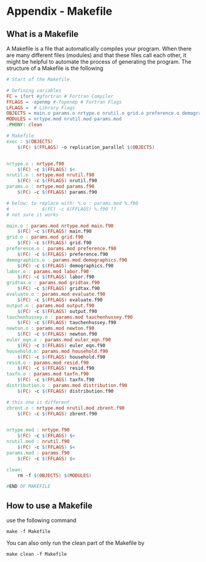 # Appendix - Makefile

## What is a Makefile

A Makefile is a file that automatically compiles your program. When there are many different files \(modules\) and that these files call each other, it might be helpful to automate the process of generating the program. The structure of a Makefile is the following

```makefile
# Start of the Makefile

# Defining variables
FC = ifort #gfortran # Fortran Compiler
FFLAGS = -openmp #-fopenmp # Fortran Flags
LFLAGS =  # Library Flags
OBJECTS = main.o params.o nrtype.o nrutil.o grid.o preference.o demographics.o labor.o gridtax.o evaluate.o output.o tauchenhussey.o newton.o euler_eqn.o household.o resid.o taxfn.o distribution.o zbrent.o
MODULES = nrtype.mod nrutil.mod params.mod
.PHONY: clean

# Makefile
exec : $(OBJECTS)
    $(FC) $(FFLAGS) -o replication_parallel $(OBJECTS)


nrtype.o : nrtype.f90
    $(FC) -c $(FFLAGS) $<
nrutil.o : nrtype.mod nrutil.f90
    $(FC) -c $(FFLAGS) nrutil.f90
params.o : nrtype.mod params.f90
    $(FC) -c $(FFLAGS) params.f90

# below: to replace with: %.o : params.mod %.f90
#            $(FC) -c $(FFLAGS) %.f90 ??
# not sure it works

main.o : params.mod nrtype.mod main.f90
    $(FC) -c $(FFLAGS) main.f90
grid.o : params.mod grid.f90
    $(FC) -c $(FFLAGS) grid.f90
preference.o : params.mod preference.f90
    $(FC) -c $(FFLAGS) preference.f90
demographics.o : params.mod demographics.f90
    $(FC) -c $(FFLAGS) demographics.f90
labor.o : params.mod labor.f90
    $(FC) -c $(FFLAGS) labor.f90
gridtax.o : params.mod gridtax.f90
    $(FC) -c $(FFLAGS) gridtax.f90
evaluate.o : params.mod evaluate.f90
    $(FC) -c $(FFLAGS) evaluate.f90
output.o : params.mod output.f90
    $(FC) -c $(FFLAGS) output.f90
tauchenhussey.o : params.mod tauchenhussey.f90
    $(FC) -c $(FFLAGS) tauchenhussey.f90
newton.o : params.mod newton.f90
    $(FC) -c $(FFLAGS) newton.f90
euler_eqn.o : params.mod euler_eqn.f90
    $(FC) -c $(FFLAGS) euler_eqn.f90
household.o: params.mod household.f90
    $(FC) -c $(FFLAGS) household.f90
resid.o : params.mod resid.f90
    $(FC) -c $(FFLAGS) resid.f90
taxfn.o : params.mod taxfn.f90
    $(FC) -c $(FFLAGS) taxfn.f90
distribution.o : params.mod distribution.f90
    $(FC) -c $(FFLAGS) distribution.f90

# this one is different
zbrent.o : nrtype.mod nrutil.mod zbrent.f90
    $(FC) -c $(FFLAGS) zbrent.f90


nrtype.mod : nrtype.f90
    $(FC) -c $(FFLAGS) $<
nrutil.mod : nrutil.f90
    $(FC) -c $(FFLAGS) $<
params.mod : params.f90
    $(FC) -c $(FFLAGS) $<

clean:
    rm -f $(OBJECTS) $(MODULES)

#END OF MAKEFILE
```

## How to use a Makefile

use the following command

```
make -f Makefile
```

You can also only run the clean part of the Makefile by

```
make clean -f Makefile
```



